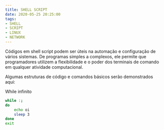 ```yaml
---
title: SHELL SCRIPT
date: 2020-05-25 20:25:00
tags:
- SHELL
- SCRIPT
- LINUX
- NETWORK
---
```


Códigos em shell script podem ser úteis na automação e configuração de vários sistemas. De programas simples a complexos, ele permite que programadores utilizem a flexibilidade e o poder dos terminais de comando em qualquer atividade computacional.


Algumas estruturas de código e comandos básicos serão demonstrados aqui:


While infinito
```sh
while :;
do
	echo oi
	sleep 3
done
exit
```
